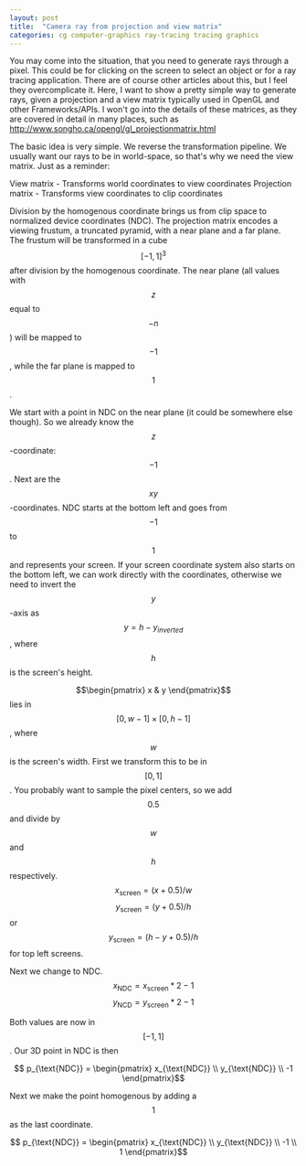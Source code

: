 ```yaml
---
layout: post
title:  "Camera ray from projection and view matrix"
categories: cg computer-graphics ray-tracing tracing graphics
---
```


You may come into the situation, that you need to generate rays through a pixel. This could be for clicking on the screen to select an object or for a ray tracing application.
There are of course other articles about this, but I feel they overcomplicate it. Here, I want to show a pretty simple way to generate rays, given a projection and a view matrix typically used in OpenGL and other Frameworks/APIs. I won't go into the details of these matrices, as they are covered in detail in many places, such as http://www.songho.ca/opengl/gl_projectionmatrix.html

The basic idea is very simple. We reverse the transformation pipeline. We usually want our rays to be in world-space, so that's why we need the view matrix. Just as a reminder:

View matrix - Transforms world coordinates to view coordinates
Projection matrix - Transforms view coordinates to clip coordinates

Division by the homogenous coordinate brings us from clip space to normalized device coordinates (NDC). The projection matrix encodes a viewing frustum, a truncated pyramid, with a near plane and a far plane. The frustum will be transformed in a cube $$[-1,1]^3$$ after division by the homogenous coordinate. The near plane (all values with $$z$$ equal to $$-n$$) will be mapped to $$-1$$, while the far plane is mapped to $$1$$.

We start with a point in NDC on the near plane (it could be somewhere else though). So we already know the $$z$$-coordinate: $$-1$$.
Next are the $$xy$$-coordinates. NDC starts at the bottom left and goes from $$-1$$ to $$1$$ and represents your screen. If your screen coordinate system also starts on the bottom left, we can work directly with the coordinates, otherwise we need to invert the $$y$$-axis as $$y =  h - y_{inverted}$$, where $$h$$ is the screen's height.

$$\begin{pmatrix} x & y \end{pmatrix}$$ lies in $$[0,w-1]\times[0,h-1]$$, where $$w$$ is the screen's width. First we transform this to be in $$[0,1]$$. You probably want to sample the pixel centers, so we add $$0.5$$ and divide by $$w$$ and $$h$$ respectively.
$$x_{\text{screen}} = (x+0.5)/w $$
$$y_{\text{screen}} = (y+0.5)/h $$ or $$ y_{\text{screen}} = (h-y+0.5)/h $$ for top left screens.

Next we change to NDC.
$$x_{\text{NDC}} = x_{\text{screen}}*2 -1 $$
$$y_{\text{NCD}} = y_{\text{screen}}*2 -1 $$

Both values are now in $$[-1,1]$$. Our 3D point in NDC is then

$$ p_{\text{NDC}} = \begin{pmatrix} x_{\text{NDC}} \\ y_{\text{NDC}} \\ -1 \end{pmatrix}$$

Next we make the point homogenous by adding a $$1$$ as the last coordinate.

$$ p_{\text{NDC}} = \begin{pmatrix} x_{\text{NDC}} \\ y_{\text{NDC}} \\ -1 \\ 1 \end{pmatrix}$$
